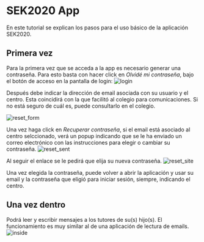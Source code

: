 # SEK2020 App
En este tutorial se explican los pasos para el uso básico de la aplicación SEK2020.

## Primera vez
Para la primera vez que se acceda a la app es necesario generar una contraseña. Para esto basta con hacer click en _Olvidé mi contraseña_, bajo el botón de acceso en la pantalla de login:
![login](images/login.png)

Después debe indicar la dirección de email asociada con su usuario y el centro. Esta coincidirá con la que facilitó al colegio para comunicaciones. Si no está seguro de cuál es, puede consultarlo en el colegio.

![reset_form](images/reset_form.png)

Una vez haga click en _Recuperar contraseña_, si el email está asociado al centro selccionado, verá un popup indicando que se le ha enviado un correo electrónico con las instrucciones para elegir o cambiar su contraseña. 
![reset_sent](images/reset_sent.png)

Al seguir el enlace se le pedirá que elija su nueva contraseña.
![reset_site](images/reset_site.png)


Una vez elegida la contraseña, puede volver a abrir la aplicación y usar su email y la contraseña que eligió para iniciar sesión, siempre, indicando el centro.

## Una vez dentro
Podrá leer y escribir mensajes a los tutores de su(s) hijo(s). El funcionamiento es muy similar al de una aplicación de lectura de emails.
![inside](images/inside.png)


